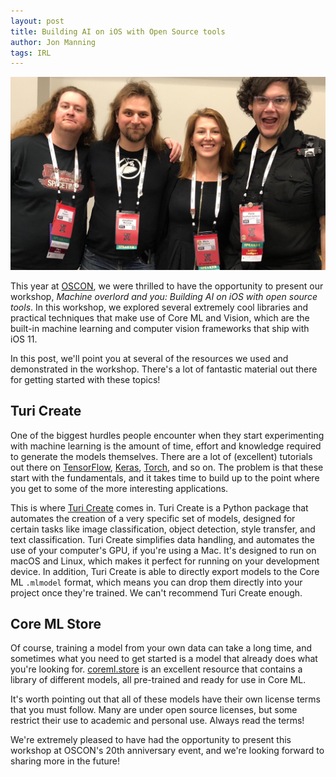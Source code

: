 ```yaml
---
layout: post
title: Building AI on iOS with Open Source tools
author: Jon Manning
tags: IRL
---
```


<img src="https://raw.githubusercontent.com/AIwithSwift/AIwithSwift.github.io/master/assets/images/oscon1.jpg"  class="postimage" />

This year at [OSCON](http://oscon.com), we were thrilled to have the opportunity to present our workshop, _Machine overlord and you: Building AI on iOS with open source tools_. In this workshop, we explored several extremely cool libraries and practical techniques that make use of Core ML and Vision, which are the built-in machine learning and computer vision frameworks that ship with iOS 11.

In this post, we'll point you at several of the resources we used and demonstrated in the workshop. There's a lot of fantastic material out there for getting started with these topics!

## Turi Create

One of the biggest hurdles people encounter when they start experimenting with machine learning is the amount of time, effort and knowledge required to generate the models themselves. There are a lot of (excellent) tutorials out there on [TensorFlow](https://www.tensorflow.org/tutorials/), [Keras](https://machinelearningmastery.com/tutorial-first-neural-network-python-keras/), [Torch](https://pytorch.org/tutorials/beginner/deep_learning_60min_blitz.html), and so on. The problem is that these start with the fundamentals, and it takes time to build up to the point where you get to some of the more interesting applications.

This is where [Turi Create](https://github.com/apple/turicreate) comes in. Turi Create is a Python package that automates the creation of a very specific set of models, designed for certain tasks like image classification, object detection, style transfer, and text classification. Turi Create simplifies data handling, and automates the use of your computer's GPU, if you're using a Mac. It's designed to run on macOS and Linux, which makes it perfect for running on your development device. In addition, Turi Create is able to directly export models to the Core ML `.mlmodel` format, which means you can drop them directly into your project once they're trained. We can't recommend Turi Create enough.

## Core ML Store

Of course, training a model from your own data can take a long time, and sometimes what you need to get started is a model that already does what you're looking for. [coreml.store](http://coreml.store) is an excellent resource that contains a library of different models, all pre-trained and ready for use in Core ML.

It's worth pointing out that all of these models have their own license terms that you must follow. Many are under open source licenses, but some restrict their use to academic and personal use. Always read the terms!

We're extremely pleased to have had the opportunity to present this workshop at OSCON's 20th anniversary event, and we're looking forward to sharing more in the future!

<!--
## Use
This content was written by the authors named above, release for use under the [MIT License](https://opensource.org/licenses/MIT).
-->